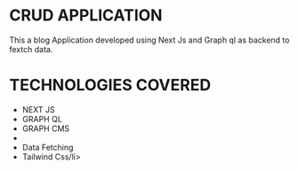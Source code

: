 # CRUD APPLICATION
<p>This a blog Application developed using Next Js and Graph ql as backend to fextch data.

# TECHNOLOGIES COVERED 
<ul>
  <li>NEXT JS</li>
  <li>GRAPH QL</li>
  <li>GRAPH CMS<li>
  <li>Data Fetching</li>
  <li>Tailwind Css/li>
</ul>
